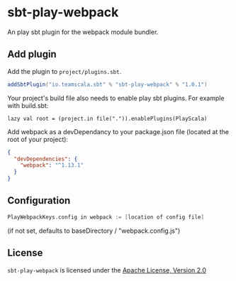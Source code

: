 # sbt-play-webpack
An play sbt plugin for the webpack module bundler.

Add plugin
----------

Add the plugin to `project/plugins.sbt`.

```scala
addSbtPlugin("io.teamscala.sbt" % "sbt-play-webpack" % "1.0.1")
```

Your project's build file also needs to enable play sbt plugins. For example with build.sbt:

    lazy val root = (project.in file(".")).enablePlugins(PlayScala)

Add webpack as a devDependancy to your package.json file (located at the root of your project):
```json
{
  "devDependencies": {
    "webpack": "^1.13.1"
  }
}
```

Configuration
-------------

```scala
PlayWebpackKeys.config in webpack := [location of config file]
```
(if not set, defaults to baseDirectory / "webpack.config.js")

## License
`sbt-play-webpack` is licensed under the [Apache License, Version 2.0](https://github.com/stonexx/sbt-play-webpack/blob/master/LICENSE)
